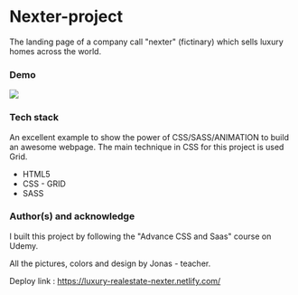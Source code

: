 
# Nexter-project

The landing page of a company call "nexter" (fictinary) which sells luxury homes across the world. 

### Demo

![](NatoursDemo.gif)


### Tech stack

An excellent example to show the power of CSS/SASS/ANIMATION to build an awesome webpage. The main technique in CSS for this project is used Grid.

* HTML5
* CSS - GRID
* SASS

### Author(s) and acknowledge

I built this project by following the "Advance CSS and Saas" course on Udemy. 

All the pictures, colors and design by Jonas - teacher.


Deploy link : https://luxury-realestate-nexter.netlify.com/

